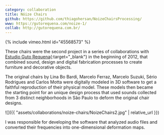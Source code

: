 ```yaml
---
category: collaboration
title: Nóize Chairs
github: https://github.com/thiagohersan/NoizeChairsProcessing/
www: https://gutorequena.com/noize-1/
collab: http://gutorequena.com.br/
---
```

{% include vimeo.html id="45568573" %}

These chairs were the second project in a series of collaborations with [Estudio Guto Requena](http://www.gutorequena.com.br/){:target="_blank"} in the beginning of 2012, that combined sound, design and digital fabrication processes to create furniture and decorative objects. 

The original chairs by Lina Bo Bardi, Marcelo Ferraz, Marcelo Suzuki, Sério Rodrigues and Carlos Motta were digitally modeled in 3D software to get a faithful reproduction of their physical model. These models then became the starting point for an unique design process that used sounds collected from 3 distinct neighborhoods in São Paulo to deform the original chair designs.

![]({{ "assets/collaborations/noize-chairs/NoizeChairs2.jpg" | relative_url }})

I was responsible for developing the software that analyzed audio files and converted their frequencies into one-dimensional deformation maps.
